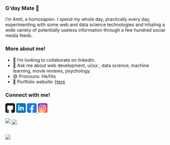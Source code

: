 ### G'day Mate 👋

I’m Amit, a homosapien. I spend my whole day, practically every day, experimenting with some web and data science technologies and inhaling a wide variety of potentially useless information through a few hundred social media feeds.

### More about me!

- 👯 I’m looking to collaborate on linkedin.
- 💬 Ask me about web development, ui/ux , data science, machine learning, movie reviews, psychology.
- 😄 Pronouns: He/His
- 💼 Portfolio website: <a href="http://www.amatrix.42web.io/Personal">Here</a>

### Connect with me!
<!-- <p align = "center"> -->
<a href =https://github.com/ammy20019 target='blank'> <img src=https://github.com/edent/SuperTinyIcons/blob/master/images/svg/github.svg height='30' weight='30'/></a>
<a href =https://www.linkedin.com/in/amit-kumar-sahu-7aab19169 target='blank'> <img src=https://github.com/edent/SuperTinyIcons/blob/master/images/svg/linkedin.svg height='30' weight='30'/></a> 
<a href = https://www.facebook.com/amitksahu.official target='blank'> <img src=https://github.com/edent/SuperTinyIcons/blob/master/images/svg/facebook.svg height='30' weight='30'/>
<a href = https://www.instagram.com/amitsahu.official/ target='blank'> <img src=https://github.com/edent/SuperTinyIcons/blob/master/images/svg/instagram.svg height='30' weight='30'/></a>
<!--   </p> -->

<img src="https://github-readme-stats.vercel.app/api?username=ammy20019&&show_icons=true&title_color=ffffff&icon_color=bb2acf&text_color=daf7dc&bg_color=151515" />

<!-- <div align="center">
  <img src="https://github-readme-stats.vercel.app/api/top-langs/?username=ammy20019&theme=monokai&show_icons=true" />
  </div>   -->
  
<a href="https://github.com/ammy20019">
  <img align="center" src="https://github-readme-stats.anuraghazra1.vercel.app/api/top-langs/?username=ammy20019&layout=compact&theme=radical" />
</a><br><br>

![](https://komarev.com/ghpvc/?username=ammy20019&amp;label=PROFILE+VIEWS)

